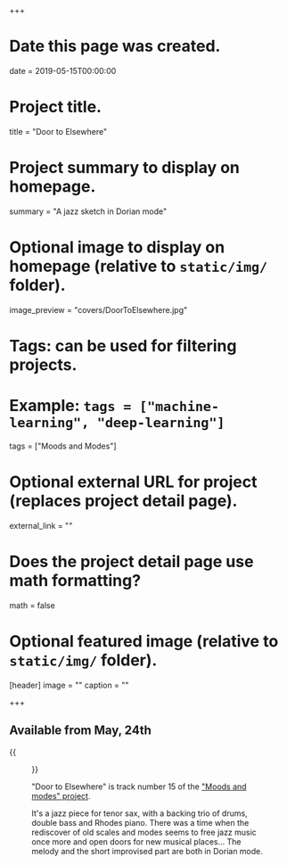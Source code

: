 +++
# Date this page was created.
date = 2019-05-15T00:00:00

# Project title.
title = "Door to Elsewhere"

# Project summary to display on homepage.
summary = "A jazz sketch in Dorian mode"

# Optional image to display on homepage (relative to `static/img/` folder).
image_preview = "covers/DoorToElsewhere.jpg"

# Tags: can be used for filtering projects.
# Example: `tags = ["machine-learning", "deep-learning"]`
tags = ["Moods and Modes"]

# Optional external URL for project (replaces project detail page).
external_link = ""

# Does the project detail page use math formatting?
math = false

# Optional featured image (relative to `static/img/` folder).
[header]
image = ""
caption = ""

+++

## Available from May, 24th

{{<figure src="/img/covers/DoorToElsewhere.jpg" width="320" link="https://distrokid.com/hyperfollow/skeeboo/door-to-elsewhere" target="_blank">}}

"Door to Elsewhere" is track number 15 of the ["Moods and modes" project](/post/moods_and_modes). 

It's a jazz piece for tenor sax, with a backing trio of drums, double bass and Rhodes piano. There was a time when the rediscover of old scales and modes seems to free jazz music once more and open doors for new musical places... 
The melody and the short improvised part are both in Dorian mode.

